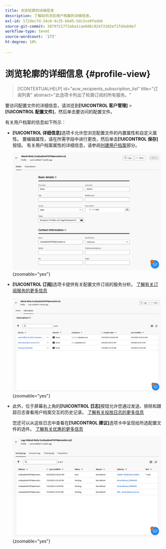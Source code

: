 ```yaml
---
title: 浏览轮廓的详细信息
description: 了解如何浏览用户档案的详细信息。
exl-id: 172dec7d-24c6-4c35-bb45-5dc3ce9fadeb
source-git-commit: 3879f217f3a6a1cae0d6c924733d2ef1fd4ab9e7
workflow-type: tm+mt
source-wordcount: '173'
ht-degree: 10%

---
```


# 浏览轮廓的详细信息 {#profile-view}

>[!CONTEXTUALHELP]
>id="acw_recipients_subscription_list"
>title="订阅列表"
>abstract="此选项卡列出了轮廓订阅的所有服务。"

要访问配置文件的详细信息，请浏览到&#x200B;**[!UICONTROL 客户管理]** > **[!UICONTROL 配置文件]**，然后单击要访问的配置文件。

有关用户档案的信息如下所示：

* **[!UICONTROL 详细信息]**&#x200B;选项卡允许您浏览配置文件的内置属性和自定义属性。 要编辑属性，请在所需字段中进行更改，然后单击&#x200B;**[!UICONTROL 保存]**&#x200B;按钮。 有关用户档案属性的详细信息，请参阅[创建用户档案](create-profile.md)部分。

  ![](assets/profile-details.png){zoomable="yes"}

* **[!UICONTROL 订阅]**&#x200B;选项卡提供有关配置文件订阅的服务分析。 [了解有关订阅服务的更多信息](manage-services.md)

  ![](assets/profile-subscriptions.png){zoomable="yes"}

* 此外，位于屏幕右上角的&#x200B;**[!UICONTROL 日志]**&#x200B;按钮允许您通过发送、排除和跟踪日志查看用户档案交互的历史记录。 [了解有关投放日志的更多信息](../monitor/delivery-logs.md)

  您还可以从这些日志中查看在&#x200B;**[!UICONTROL 建议]**&#x200B;选项卡中呈现给所选配置文件的选件。 [了解有关优惠的更多信息](../msg/offers.md)

  ![](assets/profile-logs.png){zoomable="yes"}

